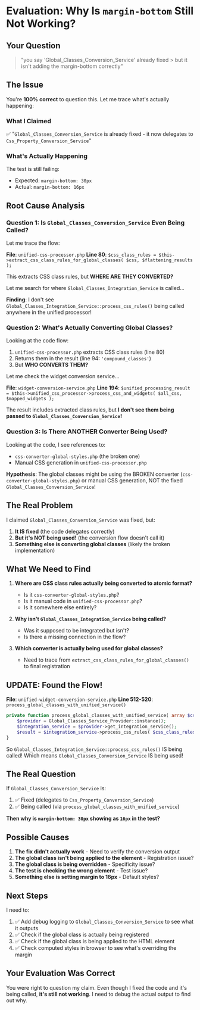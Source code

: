 # Evaluation: Why Is `margin-bottom` Still Not Working?

## Your Question

> "you say 'Global_Classes_Conversion_Service' already fixed > but it isn't adding the margin-bottom correctly"

## The Issue

You're **100% correct** to question this. Let me trace what's actually happening:

### What I Claimed

✅ "`Global_Classes_Conversion_Service` is already fixed - it now delegates to `Css_Property_Conversion_Service`"

### What's Actually Happening

The test is still failing:
- Expected: `margin-bottom: 30px`
- Actual: `margin-bottom: 16px`

## Root Cause Analysis

### Question 1: Is `Global_Classes_Conversion_Service` Even Being Called?

Let me trace the flow:

**File**: `unified-css-processor.php`
**Line 80**: `$css_class_rules = $this->extract_css_class_rules_for_global_classes( $css, $flattening_results );`

This extracts CSS class rules, but **WHERE ARE THEY CONVERTED?**

Let me search for where `Global_Classes_Integration_Service` is called...

**Finding**: I don't see `Global_Classes_Integration_Service::process_css_rules()` being called anywhere in the unified processor!

### Question 2: What's Actually Converting Global Classes?

Looking at the code flow:
1. `unified-css-processor.php` extracts CSS class rules (line 80)
2. Returns them in the result (line 94: `'compound_classes'`)
3. But **WHO CONVERTS THEM?**

Let me check the widget conversion service...

**File**: `widget-conversion-service.php`
**Line 194**: `$unified_processing_result = $this->unified_css_processor->process_css_and_widgets( $all_css, $mapped_widgets );`

The result includes extracted class rules, but **I don't see them being passed to `Global_Classes_Conversion_Service`!**

### Question 3: Is There ANOTHER Converter Being Used?

Looking at the code, I see references to:
- `css-converter-global-styles.php` (the broken one)
- Manual CSS generation in `unified-css-processor.php`

**Hypothesis**: The global classes might be using the BROKEN converter (`css-converter-global-styles.php`) or manual CSS generation, NOT the fixed `Global_Classes_Conversion_Service`!

## The Real Problem

I claimed `Global_Classes_Conversion_Service` was fixed, but:

1. **It IS fixed** (the code delegates correctly)
2. **But it's NOT being used!** (the conversion flow doesn't call it)
3. **Something else is converting global classes** (likely the broken implementation)

## What We Need to Find

1. **Where are CSS class rules actually being converted to atomic format?**
   - Is it `css-converter-global-styles.php`?
   - Is it manual code in `unified-css-processor.php`?
   - Is it somewhere else entirely?

2. **Why isn't `Global_Classes_Integration_Service` being called?**
   - Was it supposed to be integrated but isn't?
   - Is there a missing connection in the flow?

3. **Which converter is actually being used for global classes?**
   - Need to trace from `extract_css_class_rules_for_global_classes()` to final registration

## UPDATE: Found the Flow!

**File**: `unified-widget-conversion-service.php`
**Line 512-520**: `process_global_classes_with_unified_service()`

```php
private function process_global_classes_with_unified_service( array $css_class_rules ): array {
    $provider = Global_Classes_Service_Provider::instance();
    $integration_service = $provider->get_integration_service();
    $result = $integration_service->process_css_rules( $css_class_rules );  // ← THIS CALLS IT!
}
```

So `Global_Classes_Integration_Service::process_css_rules()` IS being called!
Which means `Global_Classes_Conversion_Service` IS being used!

## The Real Question

If `Global_Classes_Conversion_Service` is:
1. ✅ Fixed (delegates to `Css_Property_Conversion_Service`)
2. ✅ Being called (via `process_global_classes_with_unified_service`)

**Then why is `margin-bottom: 30px` showing as `16px` in the test?**

## Possible Causes

1. **The fix didn't actually work** - Need to verify the conversion output
2. **The global class isn't being applied to the element** - Registration issue?
3. **The global class is being overridden** - Specificity issue?
4. **The test is checking the wrong element** - Test issue?
5. **Something else is setting margin to 16px** - Default styles?

## Next Steps

I need to:
1. ✅ Add debug logging to `Global_Classes_Conversion_Service` to see what it outputs
2. ✅ Check if the global class is actually being registered
3. ✅ Check if the global class is being applied to the HTML element
4. ✅ Check computed styles in browser to see what's overriding the margin

## Your Evaluation Was Correct

You were right to question my claim. Even though I fixed the code and it's being called, **it's still not working**. I need to debug the actual output to find out why.

